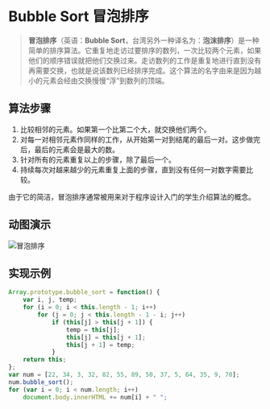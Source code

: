 ﻿# Bubble Sort 冒泡排序

> **冒泡排序**（英语：**Bubble Sort**，台湾另外一种译名为：**泡沫排序**）是一种简单的排序算法。它重复地走访过要排序的数列，一次比较两个元素，如果他们的顺序错误就把他们交换过来。走访数列的工作是重复地进行直到没有再需要交换，也就是说该数列已经排序完成。这个算法的名字由来是因为越小的元素会经由交换慢慢“浮”到数列的顶端。


## 算法步骤

 1. 比较相邻的元素。如果第一个比第二个大，就交换他们两个。
 2. 对每一对相邻元素作同样的工作，从开始第一对到结尾的最后一对。这步做完后，最后的元素会是最大的数。
 3. 针对所有的元素重复以上的步骤，除了最后一个。
 4. 持续每次对越来越少的元素重复上面的步骤，直到没有任何一对数字需要比较。


由于它的简洁，冒泡排序通常被用来对于程序设计入门的学生介绍算法的概念。

## 动图演示

![冒泡排序][1]

## 实现示例

```javascript
Array.prototype.bubble_sort = function() {
	var i, j, temp;
	for (i = 0; i < this.length - 1; i++)
		for (j = 0; j < this.length - 1 - i; j++)
			if (this[j] > this[j + 1]) {
				temp = this[j];
				this[j] = this[j + 1];
				this[j + 1] = temp;
			}
	return this;
};
var num = [22, 34, 3, 32, 82, 55, 89, 50, 37, 5, 64, 35, 9, 70];
num.bubble_sort();
for (var i = 0; i < num.length; i++)
	document.body.innerHTML += num[i] + " ";
```


  [1]: https://sort.hust.cc/res/bubbleSort.gif